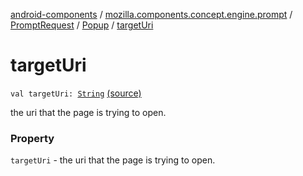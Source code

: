 [android-components](../../../index.md) / [mozilla.components.concept.engine.prompt](../../index.md) / [PromptRequest](../index.md) / [Popup](index.md) / [targetUri](./target-uri.md)

# targetUri

`val targetUri: `[`String`](https://kotlinlang.org/api/latest/jvm/stdlib/kotlin/-string/index.html) [(source)](https://github.com/mozilla-mobile/android-components/blob/master/components/concept/engine/src/main/java/mozilla/components/concept/engine/prompt/PromptRequest.kt#L201)

the uri that the page is trying to open.

### Property

`targetUri` - the uri that the page is trying to open.